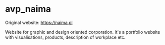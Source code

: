 # avp_naima

Original website: https://naima.pl

Website for graphic and design oriented corporation. It's a portfolio website with visualisations, products, description of workplace etc.
